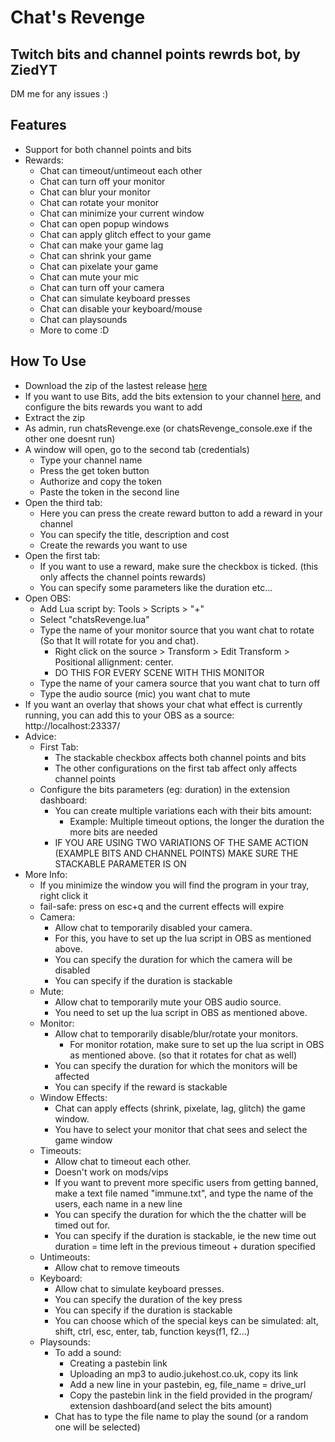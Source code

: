# Chat's Revenge
## Twitch bits and channel points rewrds bot, by ZiedYT
DM me for any issues :)
## Features
- Support for both channel points and bits
- Rewards:
    - Chat can timeout/untimeout each other
    - Chat can turn off your monitor
    - Chat can blur your monitor
    - Chat can rotate your monitor
    - Chat can minimize your current window
    - Chat can open popup windows
    - Chat can apply glitch effect to your game
    - Chat can make your game lag
    - Chat can shrink your game
    - Chat can pixelate your game
    - Chat can mute your mic
    - Chat can turn off your camera
    - Chat can simulate keyboard presses
    - Chat can disable your keyboard/mouse
    - Chat can playsounds
    - More to come :D
## How To Use
- Download the zip of the lastest release [here](https://github.com/ZiedYT/chats-revenge-public/releases)
- If you want to use Bits, add the bits extension to your channel [here](https://dashboard.twitch.tv/extensions/6fwhzhvt0ljihf9o1vzvjfp12jvkax-0.0.1), and configure the bits rewards you want to add
- Extract the zip
- As admin, run chatsRevenge.exe (or chatsRevenge_console.exe if the other one doesnt run)
- A window will open, go to the second tab (credentials)
    - Type your channel name
    - Press the get token button
    - Authorize and copy the token
    - Paste the token in the second line
- Open the third tab:
    - Here you can press the create reward button to add a reward in your channel
    - You can specify the title, description and cost
    - Create the rewards you want to use
- Open the first tab:
    - If you want to use a reward, make sure the checkbox is ticked. (this only affects the channel points rewards)
    - You can specify some parameters like the duration etc...
- Open OBS:
    - Add Lua script by: Tools > Scripts > "+"
    - Select "chatsRevenge.lua"
    - Type the name of your monitor source that you want chat to rotate (So that It will rotate for you and chat).
        - Right click on the source > Transform > Edit Transform > Positional allignment: center.
        - DO THIS FOR EVERY SCENE WITH THIS MONITOR
    - Type the name of your camera source that you want chat to turn off
    - Type the audio source (mic) you want chat to mute
- If you want an overlay that shows your chat what effect is currently running, you can add this to your OBS as a source: http://localhost:23337/
- Advice:
    - First Tab:    
        - The stackable checkbox affects both channel points and bits
        - The other configurations on the first tab affect only affects channel points
    - Configure the bits parameters (eg: duration) in the extension dashboard:
        - You can create multiple variations each with their bits amount:
          - Example: Multiple timeout options, the longer the duration the more bits are needed
      - IF YOU ARE USING TWO VARIATIONS OF THE SAME ACTION (EXAMPLE BITS AND CHANNEL POINTS) MAKE SURE THE STACKABLE PARAMETER IS ON
- More Info:
    - If you minimize the window you will find the program in your tray, right click it    
    - fail-safe: press on esc+q and the current effects will expire
    - Camera:   
        - Allow chat to temporarily disabled your camera.     
        - For this, you have to set up the lua script in OBS as mentioned above.
        - You can specify the duration for which the camera will be disabled
        - You can specify if the duration is stackable
    - Mute:
        - Allow chat to temporarily mute your OBS audio source.
        - You need to set up the lua script in OBS as mentioned above.
    - Monitor:
        - Allow chat to temporarily disable/blur/rotate your monitors.
            -  For monitor rotation, make sure to set up the lua script in OBS as mentioned above. (so that it rotates for chat as well)
        - You can specify the duration for which the monitors will be affected
        - You can specify if the reward is stackable
    - Window Effects:
        - Chat can apply effects (shrink, pixelate, lag, glitch) the game window.
        - You have to select your monitor that chat sees and select the game window
    - Timeouts:
        - Allow chat to timeout each other.
        - Doesn't work on mods/vips
        - If you want to prevent more specific users from getting banned, make a text file named "immune.txt", and type the name of the users, each name in a new line
        - You can specify the duration for which the the chatter will be timed out for.
        - You can specify if the duration is stackable, ie the new time out duration = time left in the previous timeout + duration specified
    - Untimeouts:
        - Allow chat to remove timeouts
    - Keyboard:
        - Allow chat to simulate keyboard presses.
        - You can specify the duration of the key press
        - You can specify if the duration is stackable
        - You can choose which of the special keys can be simulated: alt, shift, ctrl, esc, enter, tab, function keys(f1, f2...)
    - Playsounds:
        - To add a sound:
            - Creating a pastebin link
            - Uploading an mp3 to audio.jukehost.co.uk, copy its link
            - Add a new line in your pastebin, eg, file_name = drive_url
            - Copy the pastebin link in the field provided in the program/ extension dashboard(and select the bits amount)
        - Chat has to type the file name to play the sound (or a random one will be selected)

